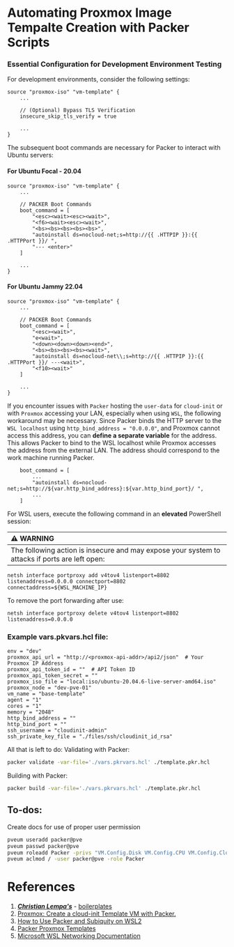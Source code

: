 # Automating Proxmox Image Tempalte Creation with Packer Scripts


### Essential Configuration for Development Environment Testing
For development environments, consider the following settings:
```
source "proxmox-iso" "vm-template" {
    ...

    // (Optional) Bypass TLS Verification
    insecure_skip_tls_verify = true

    ...
}
```

The subsequent boot commands are necessary for Packer to interact with Ubuntu servers:

#### For Ubuntu Focal - 20.04
```
source "proxmox-iso" "vm-template" {
    ...

    // PACKER Boot Commands
    boot_command = [
        "<esc><wait><esc><wait>",
        "<f6><wait><esc><wait>",
        "<bs><bs><bs><bs><bs>",
        "autoinstall ds=nocloud-net;s=http://{{ .HTTPIP }}:{{ .HTTPPort }}/ ",
        "--- <enter>"
    ]

    ...
}
```

#### For Ubuntu Jammy 22.04
```
source "proxmox-iso" "vm-template" {
    ...

    // PACKER Boot Commands
    boot_command = [
        "<esc><wait>",
        "e<wait>",
        "<down><down><down><end>",
        "<bs><bs><bs><bs><wait>",
        "autoinstall ds=nocloud-net\\;s=http://{{ .HTTPIP }}:{{ .HTTPPort }}/ ---<wait>",
        "<f10><wait>"
    ]

    ...
}
```

If you encounter issues with `Packer` hosting the `user-data` for `cloud-init` or with `Proxmox` accessing your LAN, especially when using `WSL`, the following workaround may be necessary. Since Packer binds the HTTP server to the `WSL localhost` using `http_bind_address = "0.0.0.0"`, and Proxmox cannot access this address, you can **define a separate variable** for the address. This allows Packer to bind to the WSL localhost while Proxmox accesses the address from the external LAN. The address should correspond to the work machine running Packer.

```
    boot_command = [
        ...
        "autoinstall ds=nocloud-net;s=http://${var.http_bind_address}:${var.http_bind_port}/ ",
        ...
    ]
```

For WSL users, execute the following command in an **elevated** PowerShell session:

| :warning: WARNING          |
|:---------------------------|
| The following action is insecure and may expose your system to attacks if ports are left open:|


```
netsh interface portproxy add v4tov4 listenport=8802 listenaddress=0.0.0.0 connectport=8802 connectaddress=${WSL_MACHINE_IP}
```

To remove the port forwarding after use:
```
netsh interface portproxy delete v4tov4 listenport=8802 listenaddress=0.0.0.0
```

### Example  vars.pkvars.hcl file:
```
env = "dev"
proxmox_api_url = "http://<proxmox-api-addr>/api2/json"  # Your Proxmox IP Address
proxmox_api_token_id = ""  # API Token ID
proxmox_api_token_secret = ""
proxmox_iso_file = "local:iso/ubuntu-20.04.6-live-server-amd64.iso"
proxmox_node = "dev-pve-01"
vm_name = "base-template"
agent = "1"
cores = "1"
memory = "2048"
http_bind_address = ""
http_bind_port = ""
ssh_username = "cloudinit-admin"
ssh_private_key_file = "./files/ssh/cloudinit_id_rsa"
```

All that is left to do:
Validating with Packer:
```bash
packer validate -var-file='./vars.pkrvars.hcl' ./template.pkr.hcl
```
Building with Packer:
```bash
packer build -var-file='./vars.pkrvars.hcl' ./template.pkr.hcl
```

## To-dos: 

Create docs for use of proper user permission
```bash
pveum useradd packer@pve
pveum passwd packer@pve
pveum roleadd Packer -privs "VM.Config.Disk VM.Config.CPU VM.Config.Cloudinit VM.Config.Memory Datastore.AllocateSpace Sys.Audit Sys.Modify VM.Config.Options VM.Allocate VM.Audit VM.Console VM.Config.CDROM VM.Config.Network VM.PowerMgmt VM.Config.HWType VM.Monitor"
pveum aclmod / -user packer@pve -role Packer
```


# References
1. ***[Christian Lempa's](https://www.youtube.com/@christianlempa)***  - [boilerplates](https://github.com/ChristianLempa/boilerplates/tree/main/packer/proxmox)
2. [Proxmox: Create a cloud-init Template VM with Packer.](https://ronamosa.io/docs/engineer/LAB/proxmox-packer-vm/###ubuntu-server-focal.pkr.hcl)
3. [How to Use Packer and Subiquity on WSL2](https://chemejon.io/how-to-use-packer-and-subiquity-on-wsl2/)
4. [Packer Proxmox Templates](https://github.com/lkubb/packer-proxmox-templates)
5. [Microsoft WSL Networking Documentation](https://learn.microsoft.com/en-us/windows/wsl/networking)
